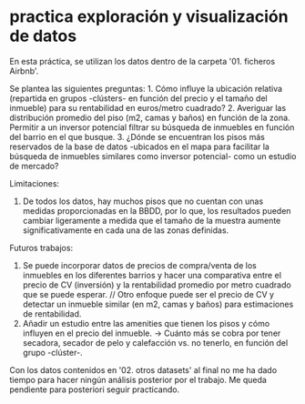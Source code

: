 # practica exploración y visualización de datos

En esta práctica, se utilizan los datos dentro de la carpeta '01. ficheros Airbnb'.

Se plantea las siguientes preguntas: 
    1. Cómo influye la ubicación relativa (repartida en grupos -clústers- en función del precio y el tamaño del inmueble) para su rentabilidad en euros/metro cuadrado?
    2. Averiguar las distribución promedio del piso (m2, camas y baños) en función de la zona. Permitir a un inversor potencial filtrar su búsqueda de inmuebles en función del barrio en el que busque.
    3. ¿Dónde se encuentran los pisos más reservados de la base de datos -ubicados en el mapa para facilitar la búsqueda de inmuebles similares como inversor potencial- como un estudio de mercado?

Limitaciones:
1. De todos los datos, hay muchos pisos que no cuentan con unas medidas proporcionadas en la BBDD, por lo que, los resultados pueden cambiar ligeramente a medida que el tamaño de la muestra aumente significativamente en cada una de las zonas definidas.

Futuros trabajos:
1. Se puede incorporar datos de precios de compra/venta de los inmuebles en los diferentes barrios y hacer una comparativa entre el precio de CV (inversión) y la rentabilidad promedio por metro cuadrado que se puede esperar. // Otro enfoque puede ser el precio de CV y detectar un inmueble similar (en m2, camas y baños) para estimaciones de rentabilidad.
2. Añadir un estudio entre las amenities que tienen los pisos y cómo influyen en el precio del inmueble. -> Cuánto más se cobra por tener secadora, secador de pelo y calefacción vs. no tenerlo, en función del grupo -clúster-.

Con los datos contenidos en '02. otros datasets' al final no me ha dado tiempo para hacer ningún análisis posterior por el trabajo. Me queda pendiente para posteriori seguir practicando.
